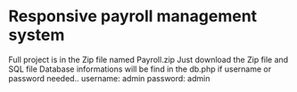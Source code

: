 # Responsive payroll management system
Full project is in the Zip file named Payroll.zip
Just download the Zip file and SQL file
Database informations will be find in the db.php
if username or password needed.. username: admin password: admin
